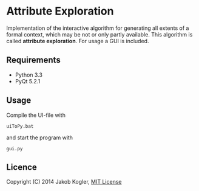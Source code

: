 # Attribute Exploration #

Implementation of the interactive algorithm for generating all extents of a formal context, which may be not or only partly available. This algorithm is called **attribute exploration**. For usage a GUI is included. 

## Requirements ##

* Python 3.3
* PyQt 5.2.1

## Usage ##

Compile the UI-file with 
```
uiToPy.bat
```
and start the program with 
```
gui.py
```

## Licence ##

Copyright (C) 2014 Jakob Kogler, [MIT License](https://github.com/jakobkogler/AttributeExploration/blob/master/LICENSE)